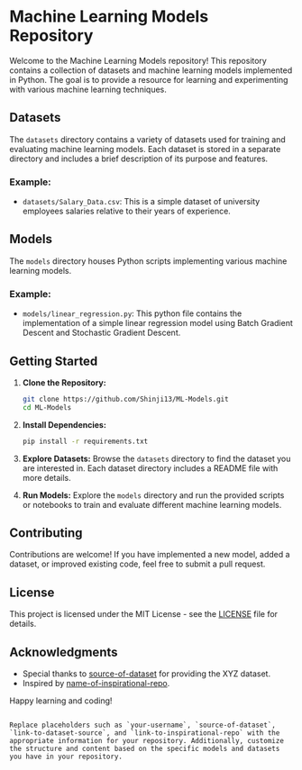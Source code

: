 
# Machine Learning Models Repository

Welcome to the Machine Learning Models repository! This repository contains a collection of datasets and machine learning models implemented in Python. The goal is to provide a resource for learning and experimenting with various machine learning techniques.

## Datasets

The `datasets` directory contains a variety of datasets used for training and evaluating machine learning models. Each dataset is stored in a separate directory and includes a brief description of its purpose and features.

### Example:
- `datasets/Salary_Data.csv`: This is a simple dataset of university employees salaries relative to their years of experience.

## Models

The `models` directory houses Python scripts implementing various machine learning models.

### Example:
- `models/linear_regression.py`: This python file contains the implementation of a simple linear regression model using Batch Gradient Descent and Stochastic Gradient Descent.

## Getting Started

1. **Clone the Repository:**
   ```bash
   git clone https://github.com/Shinji13/ML-Models.git
   cd ML-Models
   ```

2. **Install Dependencies:**
   ```bash
   pip install -r requirements.txt
   ```

3. **Explore Datasets:**
   Browse the `datasets` directory to find the dataset you are interested in. Each dataset directory includes a README file with more details.

4. **Run Models:**
   Explore the `models` directory and run the provided scripts or notebooks to train and evaluate different machine learning models.

## Contributing

Contributions are welcome! If you have implemented a new model, added a dataset, or improved existing code, feel free to submit a pull request.

## License

This project is licensed under the MIT License - see the [LICENSE](LICENSE) file for details.

## Acknowledgments

- Special thanks to [source-of-dataset](link-to-dataset-source) for providing the XYZ dataset.
- Inspired by [name-of-inspirational-repo](link-to-inspirational-repo).

Happy learning and coding!
```

Replace placeholders such as `your-username`, `source-of-dataset`, `link-to-dataset-source`, and `link-to-inspirational-repo` with the appropriate information for your repository. Additionally, customize the structure and content based on the specific models and datasets you have in your repository.
